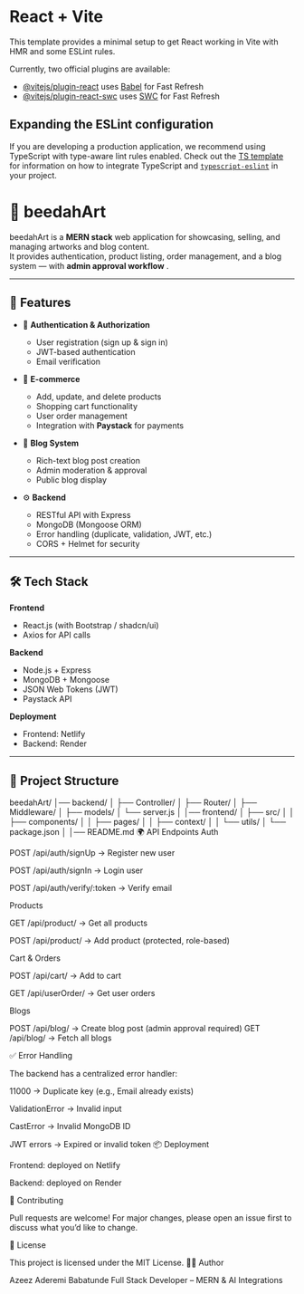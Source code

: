 # React + Vite

This template provides a minimal setup to get React working in Vite with HMR and some ESLint rules.

Currently, two official plugins are available:

- [@vitejs/plugin-react](https://github.com/vitejs/vite-plugin-react/blob/main/packages/plugin-react) uses [Babel](https://babeljs.io/) for Fast Refresh
- [@vitejs/plugin-react-swc](https://github.com/vitejs/vite-plugin-react/blob/main/packages/plugin-react-swc) uses [SWC](https://swc.rs/) for Fast Refresh

## Expanding the ESLint configuration

If you are developing a production application, we recommend using TypeScript with type-aware lint rules enabled. Check out the [TS template](https://github.com/vitejs/vite/tree/main/packages/create-vite/template-react-ts) for information on how to integrate TypeScript and [`typescript-eslint`](https://typescript-eslint.io) in your project.


# 🎨 beedahArt

beedahArt is a **MERN stack** web application for showcasing, selling, and managing artworks and blog content.  
It provides authentication, product listing, order management, and a blog system — with **admin approval workflow** .  

---

## 🚀 Features

- 🔐 **Authentication & Authorization**
  - User registration (sign up & sign in)
  - JWT-based authentication
  - Email verification

- 🛒 **E-commerce**
  - Add, update, and delete products
  - Shopping cart functionality
  - User order management
  - Integration with **Paystack** for payments



- 📝 **Blog System**
  - Rich-text blog post creation
  - Admin moderation & approval
  - Public blog display

- ⚙️ **Backend**
  - RESTful API with Express
  - MongoDB (Mongoose ORM)
  - Error handling (duplicate, validation, JWT, etc.)
  - CORS + Helmet for security

---

## 🛠️ Tech Stack

**Frontend**
- React.js (with Bootstrap / shadcn/ui)
- Axios for API calls

**Backend**
- Node.js + Express
- MongoDB + Mongoose
- JSON Web Tokens (JWT)
- Paystack API

**Deployment**
- Frontend: Netlify  
- Backend: Render  

---

## 📂 Project Structure
beedahArt/
│── backend/
│ ├── Controller/
│ ├── Router/
│ ├── Middleware/
│ ├── models/
│ └── server.js
│
│── frontend/
│ ├── src/
│ │ ├── components/
│ │ ├── pages/
│ │ ├── context/
│ │ └── utils/
│ └── package.json
│
│── README.md
🌍 API Endpoints
Auth

POST /api/auth/signUp → Register new user

POST /api/auth/signIn → Login user

POST /api/auth/verify/:token → Verify email

Products

GET /api/product/ → Get all products

POST /api/product/ → Add product (protected, role-based)

Cart & Orders

POST /api/cart/ → Add to cart

GET /api/userOrder/ → Get user orders

Blogs

POST /api/blog/ → Create blog post (admin approval required)
GET /api/blog/ → Fetch all blogs

✅ Error Handling

The backend has a centralized error handler:

11000 → Duplicate key (e.g., Email already exists)

ValidationError → Invalid input

CastError → Invalid MongoDB ID

JWT errors → Expired or invalid token
📦 Deployment

Frontend: deployed on Netlify

Backend: deployed on Render

🤝 Contributing

Pull requests are welcome! For major changes, please open an issue first to discuss what you’d like to change.

📜 License

This project is licensed under the MIT License.
👨‍💻 Author

Azeez Aderemi Babatunde
Full Stack Developer – MERN & AI Integrations

